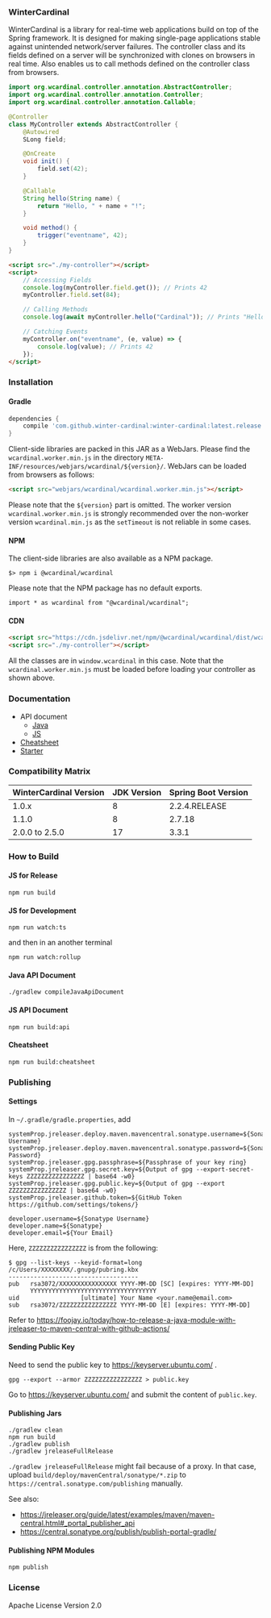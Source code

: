 ### WinterCardinal

WinterCardinal is a library for real-time web applications build on top of the Spring framework.
It is designed for making single-page applications stable against unintended network/server failures.
The controller class and its fields defined on a server will be synchronized with clones on browsers in real time.
Also enables us to call methods defined on the controller class from browsers.

```java
import org.wcardinal.controller.annotation.AbstractController;
import org.wcardinal.controller.annotation.Controller;
import org.wcardinal.controller.annotation.Callable;

@Controller
class MyController extends AbstractController {
	@Autowired
	SLong field;

	@OnCreate
	void init() {
		field.set(42);
	}

	@Callable
	String hello(String name) {
		return "Hello, " + name + "!";
	}

	void method() {
		trigger("eventname", 42);
	}
}
```

```html
<script src="./my-controller"></script>
<script>
	// Accessing Fields
	console.log(myController.field.get()); // Prints 42
	myController.field.set(84);

	// Calling Methods
	console.log(await myController.hello("Cardinal")); // Prints "Hello, Cardinal!"

	// Catching Events
	myController.on("eventname", (e, value) => {
		console.log(value); // Prints 42
	});
</script>
```

### Installation

#### Gradle

```groovy
dependencies {
	compile 'com.github.winter-cardinal:winter-cardinal:latest.release'
}
```

Client-side libraries are packed in this JAR as a WebJars.
Please find the `wcardinal.worker.min.js` in the directory `META-INF/resources/webjars/wcardinal/${version}/`.
WebJars can be loaded from browsers as follows:

```html
<script src="webjars/wcardinal/wcardinal.worker.min.js"></script>
```

Please note that the `${version}` part is omitted. The worker version `wcardinal.worker.min.js` is strongly recommended over the non-worker version `wcardinal.min.js` as the `setTimeout` is not reliable in some cases.

#### NPM

The client-side libraries are also available as a NPM package.

```shell
$> npm i @wcardinal/wcardinal
```

Please note that the NPM package has no default exports.

```javascript:JavaScript
import * as wcardinal from "@wcardinal/wcardinal";
```

#### CDN

```html
<script src="https://cdn.jsdelivr.net/npm/@wcardinal/wcardinal/dist/wcardinal.worker.min.js"></script>
<script src="./my-controller"></script>
```

All the classes are in `window.wcardinal` in this case.
Note that the `wcardinal.worker.min.js` must be loaded before loading your controller as shown above.

### Documentation

* API document
	* [Java](https://winter-cardinal.github.io/winter-cardinal/api/java/)
	* [JS](https://winter-cardinal.github.io/winter-cardinal/api/js/)
* [Cheatsheet](https://winter-cardinal.github.io/winter-cardinal/cheatsheet/all-in-one.html)
* [Starter](https://github.com/winter-cardinal/winter-cardinal-starter)

### Compatibility Matrix

|WinterCardinal Version|JDK Version        |Spring Boot Version |
|--                    |--                 |--                  |
|1.0.x                 |8                  |2.2.4.RELEASE       |
|1.1.0                 |8                  |2.7.18              |
|2.0.0 to 2.5.0        |17                 |3.3.1               |

### How to Build

#### JS for Release

```shell
npm run build
```

#### JS for Development

```shell
npm run watch:ts
```

and then in an another terminal

```shell
npm run watch:rollup
```

#### Java API Document

```shell
./gradlew compileJavaApiDocument
```

#### JS API Document

```shell
npm run build:api
```

#### Cheatsheet

```shell
npm run build:cheatsheet
```

### Publishing

#### Settings

In `~/.gradle/gradle.properties`, add

```
systemProp.jreleaser.deploy.maven.mavencentral.sonatype.username=${Sonatype Username}
systemProp.jreleaser.deploy.maven.mavencentral.sonatype.password=${Sonatype Password}
systemProp.jreleaser.gpg.passphrase=${Passphrase of your key ring}
systemProp.jreleaser.gpg.secret.key=${Output of gpg --export-secret-keys ZZZZZZZZZZZZZZZZ | base64 -w0}
systemProp.jreleaser.gpg.public.key=${Output of gpg --export ZZZZZZZZZZZZZZZZ | base64 -w0}
systemProp.jreleaser.github.token=${GitHub Token https://github.com/settings/tokens/}

developer.username=${Sonatype Username}
developer.name=${Sonatype}
developer.email=${Your Email}
```

Here, `ZZZZZZZZZZZZZZZZ` is from the following:

```
$ gpg --list-keys --keyid-format=long
/c/Users/XXXXXXXX/.gnupg/pubring.kbx
------------------------------------
pub   rsa3072/XXXXXXXXXXXXXXXX YYYY-MM-DD [SC] [expires: YYYY-MM-DD]
      YYYYYYYYYYYYYYYYYYYYYYYYYYYYYYYYYYY
uid                 [ultimate] Your Name <your.name@email.com>
sub   rsa3072/ZZZZZZZZZZZZZZZZ YYYY-MM-DD [E] [expires: YYYY-MM-DD]
```

Refer to https://foojay.io/today/how-to-release-a-java-module-with-jreleaser-to-maven-central-with-github-actions/

#### Sending Public Key

Need to send the public key to https://keyserver.ubuntu.com/ .

```
gpg --export --armor ZZZZZZZZZZZZZZZZ > public.key
```

Go to https://keyserver.ubuntu.com/ and submit the content of `public.key`.


#### Publishing Jars

```
./gradlew clean
npm run build
./gradlew publish
./gradlew jreleaseFullRelease
```

`./gradlew jreleaseFullRelease` might fail because of a proxy.
In that case, upload `build/deploy/mavenCentral/sonatype/*.zip` to `https://central.sonatype.com/publishing` manually.

See also:
* https://jreleaser.org/guide/latest/examples/maven/maven-central.html#_portal_publisher_api
* https://central.sonatype.org/publish/publish-portal-gradle/

#### Publishing NPM Modules

```shell
npm publish
```

### License

Apache License Version 2.0

